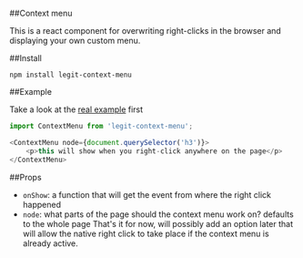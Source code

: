##Context menu

This is a react component for overwriting right-clicks in the browser and displaying your own custom menu.

##Install

`npm install legit-context-menu`

##Example

Take a look at the [real example](http://legitcode.github.io/context-menu) first

~~~js
import ContextMenu from 'legit-context-menu';

<ContextMenu node={document.querySelector('h3')}>
    <p>this will show when you right-click anywhere on the page</p>
</ContextMenu>
~~~

##Props

- `onShow`: a function that will get the event from where the right click happened
- `node`: what parts of the page should the context menu work on? defaults to the whole page
That's it for now, will possibly add an option later that will allow the native right click to take place if the context menu is already active.
